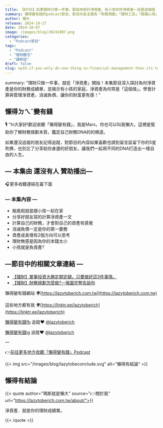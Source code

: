 ```yaml
---
title: 【EP35】如果理財只做一件事，那就來統計淨資產，有小孩的你淨資產一定是這個值
summary: 懶得變有錢的podcast節目，節目內容主題有「財務規劃」「理財工具」「閱讀心得」「職涯與生活」，內容涵蓋了你與金錢會產生的所有關係。如果想要讓自己對「財務規劃」的本質有更進一步的認識，歡迎訂閱、追蹤、分享並歡迎進一步提出你的想法，讓更多人一起財務有規劃、快樂有方法。
author: 懶大
release: 2024-10-17
date: 2024-10-07
image: /images/blog/20241007.png
categories:
  - "Podcast節目"
tags:
  - "Podcast"
  - "理財觀念"
  - "講幹話"
draft: false
slug: ep35-if-you-only-do-one-thing-in-financial-management-then-its-to-calculate-net-assets-if-you-have-children-your-net-assets-must-be-this-value
---
```


summary: "理財只做一件事，就從「淨資產」開始！本集節目深入探討為何淨資產是你的財務成績單，並揭示有小孩的家庭，淨資產為何常是「這個值」。學會計算與管理淨資產，消滅負債，讓你的財富更有感！"

## 懶得ㄉㄟˇ變有錢

🎙️ "hi大家好!歡迎收聽「懶得變有錢」，我是Mars，你也可以叫我懶大。這裡是幫助你了解財務規劃本質，鑑定自己財務DNA的的頻道。

如果還沒追蹤的朋友記得追蹤，對節目的內容如果喜歡也請到留言區留下你的5星吹捧，也別忘了分享給你身邊的好朋友，讓我們一起用不同的DNA打造出一樣自由的人生。

## — 本集由 還沒有人 贊助播出—

🎧更多收聽連結在最下面

### — 本集內容 —

- 颱風假就是跟小孩一起在家
- 分享好朋友寫的計算淨資產一文
- 計算自己的財務，才會對自己的資產有感覺
- 消滅負債一定是你的第一要務
- 資產成長慢有2個方向可以思考
- 理財無感是因為你的本錢太小
- 小孩就是負資產?

## —節目中的相關文章連結 —

- [【理財】單筆投資大勝定期定額，只要做好這3件事情。](https://lazytoberich.com.tw/blog/finance-a-single-investment-outperforms-regular-fixed-investments-as-long-as-you-do-these-3-things-well/)
- [【理財】財務規劃怎麼做?一張圖完整告訴你](https://lazytoberich.com.tw/blog/financial-management-how-to-do-financial-planning-a-complete-chart-tells-you/)

懶得變有錢網站 🌍[https://lazytoberich.com.tw](https://lazytoberich.com.tw)

這些地方都有我 🌍[https://linktr.ee/lazytoberich](https://linktr.ee/lazytoberich)

[懶得變有錢fb](https://www.facebook.com/lazytoberich) 追蹤❤️ [@lazytoberich](https://www.facebook.com/lazytoberich)

[懶得變有錢ig](https://www.instagram.com/lazytoberich/) 追蹤❤️ [@lazytoberich](https://www.instagram.com/lazytoberich/)

—

👉[前往更多地方收聽「懶得變有錢」Podcast](https://solink.soundon.fm/lazytoberich)

{{< img src="/images/blog/lazytobeconclude.svg" alt="懶得有結論" >}}

## 懶得有結論

{{< quote author="瑪斯就是懶大" source="👉關於我" url="https://lazytoberich.com.tw/about/">}}

淨資產．就是你的理財成績單。

{{< /quote >}}
